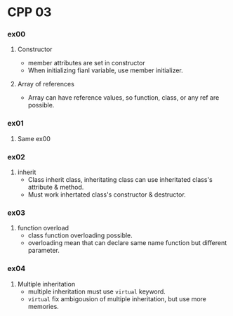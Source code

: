 # CPP 03

### ex00

1. Constructor
	- member attributes are set in constructor
	- When initializing fianl variable, use member initializer.

2. Array of references
	- Array can have reference values, so function, class, or any ref are possible.

### ex01

1. Same ex00

### ex02

1. inherit
	- Class inherit class, inheritating class can use inheritated class's attribute & method.
	- Must work inhertated class's constructor & destructor.
	
### ex03

1. function overload
	- class function overloading possible.
	- overloading mean that can declare same name function but different parameter.

### ex04

1. Multiple inheritation
	- multiple inheritation must use `virtual` keyword.
	- `virtual` fix ambigousion of multiple inheritation, but use more memories.